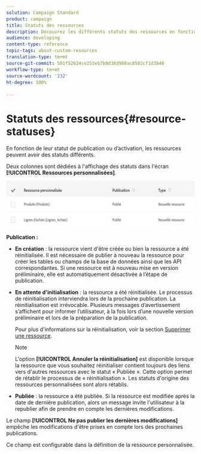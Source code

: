 ```yaml
---
solution: Campaign Standard
product: campaign
title: Statuts des ressources
description: Découvrez les différents statuts des ressources en fonction de leur état de publication.
audience: developing
content-type: reference
topic-tags: about-custom-resources
translation-type: tm+mt
source-git-commit: 501f52624ce253eb7b0d36d908ac8502cf1d3b48
workflow-type: tm+mt
source-wordcount: '232'
ht-degree: 100%

---
```



# Statuts des ressources{#resource-statuses}

En fonction de leur statut de publication ou d’activation, les ressources peuvent avoir des statuts différents.

Deux colonnes sont dédiées à l&#39;affichage des statuts dans l&#39;écran **[!UICONTROL Ressources personnalisées]**.

![](assets/schema_colonne_1.png)

**Publication :**

* **En création** : la ressource vient d&#39;être créée ou bien la ressource a été réinitialisée. Il est nécessaire de publier à nouveau la ressource pour créer les tables ou champs de la base de données ainsi que les API correspondantes. Si une ressource est à nouveau mise en version préliminaire, elle est automatiquement désactivée à l’étape de publication.
* **En attente d&#39;initialisation** : la ressource a été réinitialisée. Le processus de réinitialisation interviendra lors de la prochaine publication. La réinitialisation est irrévocable. Plusieurs messages d’avertissement s’affichent pour informer l’utilisateur, à la fois lors d’une nouvelle version préliminaire et lors de la préparation de la publication.

   Pour plus d&#39;informations sur la réinitialisation, voir la section [Supprimer une ressource](../../developing/using/deleting-a-resource.md).

   >[!NOTE]
   >
   >L&#39;option **[!UICONTROL Annuler la réinitialisation]** est disponible lorsque la ressource que vous souhaitez réinitialiser contient toujours des liens vers d&#39;autres ressources avec le statut « Publiée ». Cette option permet de rétablir le processus de « réinitialisation ». Les statuts d&#39;origine des ressources personnalisées sont alors rétablis.

* **Publiée** : la ressource a été publiée. Si la ressource est modifiée après la date de dernière publication, alors un message invite l&#39;utilisateur à la republier afin de prendre en compte les dernières modifications.

Le champ **[!UICONTROL Ne pas publier les dernières modifications]** empêche les modifications d&#39;être prises en compte lors des prochaines publications.

Ce champ est configurable dans la définition de la ressource personnalisée.
